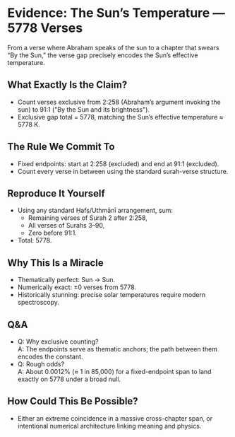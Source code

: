 # Evidence: The Sun’s Temperature — 5778 Verses

From a verse where Abraham speaks of the sun to a chapter that swears “By the Sun,” the verse gap precisely encodes the Sun’s effective temperature.

## What Exactly Is the Claim?
- Count verses exclusive from 2:258 (Abraham’s argument invoking the sun) to 91:1 ("By the Sun and its brightness").
- Exclusive gap total = 5778, matching the Sun’s effective temperature ≈ 5778 K.

## The Rule We Commit To
- Fixed endpoints: start at 2:258 (excluded) and end at 91:1 (excluded).
- Count every verse in between using the standard surah-verse structure.

## Reproduce It Yourself
- Using any standard Ḥafṣ/Uthmānī arrangement, sum:
  - Remaining verses of Surah 2 after 2:258,
  - All verses of Surahs 3–90,
  - Zero before 91:1.
- Total: 5778.

## Why This Is a Miracle
- Thematically perfect: Sun → Sun.
- Numerically exact: ±0 verses from 5778.
- Historically stunning: precise solar temperatures require modern spectroscopy.

## Q&A
- Q: Why exclusive counting?  
  A: The endpoints serve as thematic anchors; the path between them encodes the constant.
- Q: Rough odds?  
  A: About 0.0012% (≈ 1 in 85,000) for a fixed-endpoint span to land exactly on 5778 under a broad null.

## How Could This Be Possible?
- Either an extreme coincidence in a massive cross-chapter span, or intentional numerical architecture linking meaning and physics.
